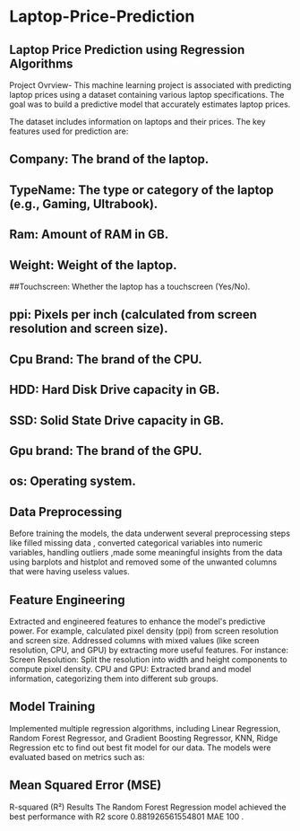# Laptop-Price-Prediction
## Laptop Price Prediction using Regression Algorithms

Project Ovrview- This machine learning project is associated  with predicting laptop prices using a dataset 
containing various laptop specifications. The goal was to build a predictive model
that accurately estimates laptop prices.
 
The dataset includes information on laptops and their prices. The key features used for prediction are:

## Company: The brand of the laptop.
## TypeName: The type or category of the laptop (e.g., Gaming, Ultrabook).
## Ram: Amount of RAM in GB.
## Weight: Weight of the laptop.
##Touchscreen: Whether the laptop has a touchscreen (Yes/No).
## ppi: Pixels per inch (calculated from screen resolution and screen size).
## Cpu Brand: The brand of the CPU.
## HDD: Hard Disk Drive capacity in GB.
## SSD: Solid State Drive capacity in GB.
## Gpu brand: The brand of the GPU.
## os: Operating system.

## Data Preprocessing
Before training the models, the data underwent several preprocessing steps like filled missing data , converted categorical variables into numeric variables,
handling outliers ,made some meaningful insights from the data using barplots and histplot and removed some of the unwanted columns that were having useless values.

## Feature Engineering

Extracted and engineered features to enhance the model's predictive power. For example, calculated pixel density (ppi) from screen resolution and screen size.
Addressed columns with mixed values (like screen resolution, CPU, and GPU) by extracting more useful features. For instance:
Screen Resolution: Split the resolution into width and height components to compute pixel density.
CPU and GPU: Extracted brand and model information, categorizing them into different sub groups.

## Model Training
Implemented multiple regression algorithms, including Linear Regression, Random Forest Regressor, and Gradient Boosting Regressor, KNN, Ridge Regression etc to find out
best fit model for our data. 
The models were evaluated based on metrics such as:


## Mean Squared Error (MSE)
R-squared (R²)
Results
The Random Forest Regression model achieved the best performance with   R2 score 0.881926561554801
MAE 100 .

